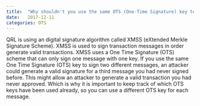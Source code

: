 ```yaml
---
title:  "Why shouldn't you use the same OTS (One-Time Signature) key to sign different messages?"
date:   2017-12-11
categories: OTS
---
```


QRL is using an digital signature algorithm called XMSS (eXtended Merkle Signature Scheme). 
XMSS is used to sign transaction messages in order generate valid transactions. 
XMSS uses a One Time Signature (OTS) scheme that can only sign one message with one key.
If you use the same One Time Signature (OTS) key to sign two different messages, an attacker could generate a valid signature for a third message you had never signed before.
This might allow an attacker to generate a valid transaction you had never approved. 
Which is why it is important to keep track of which OTS keys have been used already, so you can use a different OTS key for each message.
